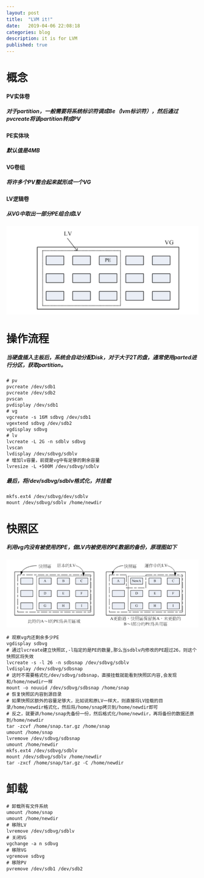 ```yaml
---
layout: post
title:  "LVM it!"
date:   2019-04-06 22:08:18
categories: blog
description: it is for LVM
published: true
---
```


# 概念
#### PV实体卷
##### 对于partition，一般需要将系统标识符调成8e（lvm标识符），然后通过pvcreate将该partition转成PV
#### PE实体块
##### 默认值是4MB
#### VG卷组
##### 将许多个PV整合起来就形成一个VG
#### LV逻辑卷
##### 从VG中取出一部分PE组合成LV
![avatar](https://raw.githubusercontent.com/Guiqifeitian/Guiqifeitian.github.io/master/_images/lvm.PNG)
# 操作流程
##### 当硬盘插入主板后，系统会自动分配Disk，对于大于2T的盘，通常使用parted进行分区，获取partition。
```shell
# pv
pvcreate /dev/sdb1
pvcreate /dev/sdb2
pvscan 
pvdisplay /dev/sdb1
# vg
vgcreate -s 16M sdbvg /dev/sdb1
vgextend sdbvg /dev/sdb2
vgdisplay sdbvg
# lv
lvcreate -L 2G -n sdblv sdbvg
lvscan
lvdisplay /dev/sdbvg/sdblv
# 增加lv容量，前提是vg中有足够的剩余容量
lvresize -L +500M /dev/sdbvg/sdblv
```
##### 最后，将/dev/sdbvg/sdblv格式化，并挂载
```shell
mkfs.ext4 /dev/sdbvg/dev/sdblv
mount /dev/sdbvg/sdblv /home/newdir
```
# 快照区
##### 利用vg内没有被使用的PE，做LV内被使用的PE数据的备份，原理图如下
![avatar](https://raw.githubusercontent.com/Guiqifeitian/Guiqifeitian.github.io/master/_images/snap.PNG)
```shell
# 观察vg内还剩余多少PE
vgdisplay sdbvg
# 通过lvcreate建立快照区,-l指定的是PE的数量,那么当sdblv内修改的PE超过26，则这个快照区将失效
lvcreate -s -l 26 -n sdbsnap /dev/sdbvg/sdblv
lvdisplay /dev/sdbvg/sdbsnap
# 这时不需要格式化/dev/sdbvg/sdbsnap，直接挂载就能看到快照区内容,会发现和/home/newdir一样
mount -o nouuid /dev/sdbvg/sdbsnap /home/snap
# 恢复快照区内容到源目录
# 如果快照区额外的容量足够大，比如说和原LV一样大，则直接将LV挂载的目录/home/newdir格式化，然后将/home/snap拷贝到/home/newdir即可
# 反之，就要讲/home/snap先备份一份，然后格式化/home/newdir，再将备份的数据还原到/home/newdir
tar -zcvf /home/snap.tar.gz /home/snap
umount /home/snap
lvremove /dev/sdbvg/sdbsnap
umount /home/newdir
mkfs.ext4 /dev/sdbvg/sdblv
mount /dev/sdbvg/sdblv /home/newdir
tar -zxcf /home/snap/tar.gz -C /home/newdir
```
# 卸载
```shell
# 卸载所有文件系统
umount /home/snap
umount /home/newdir
# 移除LV
lvremove /dev/sdbvg/sdblv
# 关闭VG
vgchange -a n sdbvg
# 移除VG
vgremove sdbvg
# 移除PV
pvremove /dev/sdb1 /dev/sdb2
```

